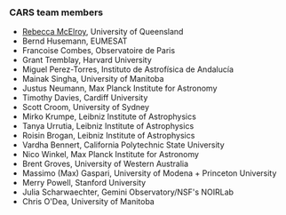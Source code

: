 ### CARS team members

- [Rebecca McElroy](https://rebeccamcelroy.github.io), University of Queensland 
- Bernd Husemann, EUMESAT
- Francoise Combes, Observatoire de Paris
- Grant Tremblay, Harvard University
- Miguel Perez-Torres, Instituto de Astrofísica de Andalucía
- Mainak Singha, University of Manitoba
- Justus Neumann, Max Planck Institute for Astronomy
- Timothy Davies, Cardiff University 
- Scott Croom, University of Sydney
- Mirko Krumpe, Leibniz Institute of Astrophysics
- Tanya Urrutia, Leibniz Institute of Astrophysics
- Roisin Brogan, Leibniz Institute of Astrophysics
- Vardha Bennert, California Polytechnic State University
- Nico Winkel, Max Planck Institute for Astronomy
- Brent Groves, University of Western Australia
- Massimo (Max) Gaspari, University of Modena + Princeton University
- Merry Powell, Stanford University
- Julia Scharwaechter, Gemini Observatory/NSF's NOIRLab
- Chris O'Dea, University of Manitoba



